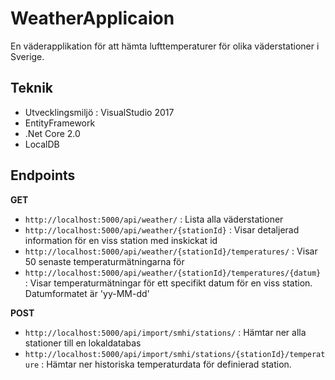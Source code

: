 # WeatherApplicaion

En väderapplikation för att hämta lufttemperaturer för olika väderstationer i Sverige. 

## Teknik
- Utvecklingsmiljö : VisualStudio 2017
- EntityFramework 
- .Net Core 2.0
- LocalDB

## Endpoints

**GET**
- `http://localhost:5000/api/weather/` : Lista alla väderstationer
- `http://localhost:5000/api/weather/{stationId}` : Visar detaljerad information för en viss station med inskickat id
- `http://localhost:5000/api/weather/{stationId}/temperatures/` : Visar 50 senaste temperaturmätningarna för 
- `http://localhost:5000/api/weather/{stationId}/temperatures/{datum}` : Visar temperaturmätningar för ett specifikt datum för en viss station. Datumformatet är 'yy-MM-dd'

**POST**
- `http://localhost:5000/api/import/smhi/stations/` : Hämtar ner alla stationer till en lokaldatabas
- `http://localhost:5000/api/import/smhi/stations/{stationId}/temperature` : Hämtar ner historiska temperaturdata för definierad station.